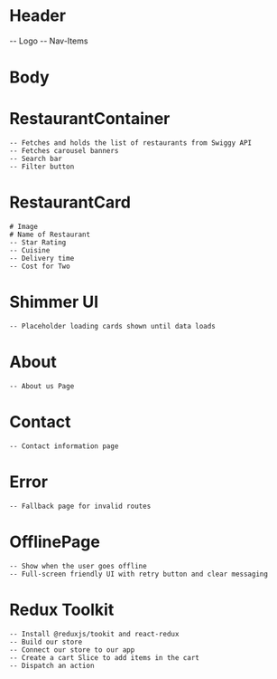 # Header
  -- Logo
  -- Nav-Items

# Body

  # RestaurantContainer
    -- Fetches and holds the list of restaurants from Swiggy API
    -- Fetches carousel banners
    -- Search bar 
    -- Filter button

  # RestaurantCard
    # Image
    # Name of Restaurant
    -- Star Rating
    -- Cuisine
    -- Delivery time
    -- Cost for Two


  # Shimmer UI
    -- Placeholder loading cards shown until data loads

  # About 
    -- About us Page

  # Contact
    -- Contact information page

  # Error
    -- Fallback page for invalid routes

  # OfflinePage
    -- Show when the user goes offline
    -- Full-screen friendly UI with retry button and clear messaging

  # Redux Toolkit
    -- Install @reduxjs/tookit and react-redux 
    -- Build our store
    -- Connect our store to our app
    -- Create a cart Slice to add items in the cart
    -- Dispatch an action
  
